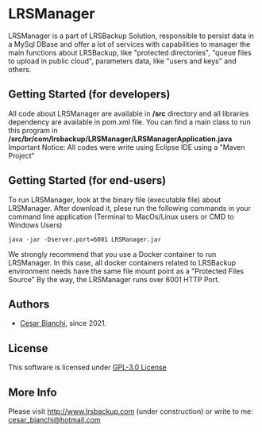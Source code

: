 # LRSManager

LRSManager is a part of LRSBackup Solution, responsible to persist data in a MySql DBase and offer a lot of services with capabilities to manager the main functions about LRSBackup, like "protected directories", "queue files to upload in public cloud", parameters data, like "users and keys" and others.

## Getting Started (for developers)
All code about LRSManager are available in **/src** directory and all libraries dependency are available in pom.xml file.
You can find a main class to run this program in **/src/br/com/lrsbackup/LRSManager/LRSManagerApplication.java**
Important Notice: All codes were write using Eclipse IDE using a "Maven Project"

## Getting Started (for end-users)
To run LRSManager, look at the binary file (executable file) about LRSManager. 
After download it, plese run the following commands in your command line application (Terminal to MacOs/Linux users or CMD to Windows Users)
```
java -jar -Dserver.port=6001 LRSManager.jar
```
We strongly recommend that you use a Docker container to run LRSManager. In this case, all docker containers related to LRSBackup environment needs have the same file mount point as a "Protected Files Source"
By the way, the LRSManager runs over 6001 HTTP Port.

## Authors
- [Cesar Bianchi](https://www.linkedin.com/in/cesar-bianchi-9b90571b/), since 2021.

## License
 This software is licensed under [GPL-3.0 License](https://www.gnu.org/licenses/gpl-3.0.pt-br.html)   

## More Info
 Please visit http://www.lrsbackup.com (under construction) or write to me: cesar_bianchi@hotmail.com
 
 
